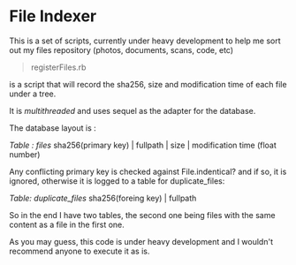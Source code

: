 # File Indexer

This is a set of scripts, currently under heavy development
to help me sort out my files repository (photos, documents, scans, code, etc)


>registerFiles.rb

is a script that will record the sha256, size and modification time of each file under a tree.

It is _multithreaded_ and uses sequel as the adapter for the database.

The database layout is :

*Table : files*
sha256(primary key) | fullpath | size | modification time (float number)

Any conflicting primary key is checked against File.indentical? and if so, it is
ignored, otherwise it is logged to a table for duplicate_files:

*Table: duplicate_files*
sha256(foreing key) | fullpath

So in the end I have two tables, the second one being files with the same content as 
a file in the first one.

As you may guess, this code is under heavy development and I wouldn't recommend anyone
to execute it as is.
